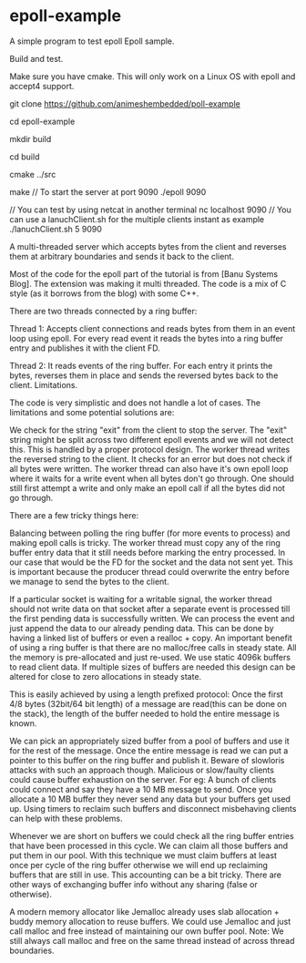 # epoll-example
A simple program to test epoll 
Epoll sample.

Build and test.

Make sure you have cmake. This will only work on a Linux OS with epoll and accept4 support.

git clone https://github.com/animeshembedded/poll-example

cd epoll-example

mkdir build

cd build

cmake ../src

make
// To start the server at port 9090
./epoll 9090

// You can test by using netcat in another terminal
nc localhost 9090
// You can use a lanuchClient.sh for the multiple clients instant as example 
./lanuchClient.sh 5 9090 

A multi-threaded server which accepts bytes from the client and reverses them at arbitrary boundaries and sends it back to the client.

Most of the code for the epoll part of the tutorial is from [Banu Systems Blog]. 
The extension was making it multi threaded.
The code is a mix of C style (as it borrows from the blog) with some C++.

There are two threads connected by a ring buffer:

Thread 1: Accepts client connections and reads bytes from them in an event loop using epoll. For every read event it reads the bytes into a ring buffer entry and publishes it with the client FD.

Thread 2: It reads events of the ring buffer. For each entry it prints the bytes, reverses them in place and sends the reversed bytes back to the client.
Limitations.

The code is very simplistic and does not handle a lot of cases. 
The limitations and some potential solutions are:

We check for the string "exit" from the client to stop the server. The "exit" string might be split across two different epoll events and we will not detect this. This is handled by a proper protocol design.
The worker thread writes the reversed string to the client. It checks for an error but does not check if all bytes were written. The worker thread can also have it's own epoll loop where it waits for a write event when all bytes don't go through. One should still first attempt a write and only make an epoll call if all the bytes did not go through. 

There are a few tricky things here:

Balancing between polling the ring buffer (for more events to process) and making epoll calls is tricky.
The worker thread must copy any of the ring buffer entry data that it still needs before marking the entry processed. In our case that would be the FD for the socket and the data not sent yet. This is important because the producer thread could overwrite the entry before we manage to send the bytes to the client.

If a particular socket is waiting for a writable signal, the worker thread should not write data on that socket after a separate event is processed till the first pending data is successfully written. We can process the event and just append the data to our already pending data. This can be done by having a linked list of buffers or even a realloc + copy.
An important benefit of using a ring buffer is that there are no malloc/free calls in steady state. All the memory is pre-allocated and just re-used. We use static 4096k buffers to read client data. If multiple sizes of buffers are needed this design can be altered for close to zero allocations in steady state. 

This is easily achieved by using a length prefixed protocol:
Once the first 4/8 bytes (32bit/64 bit length) of a message are read(this can be done on the stack), the length of the buffer needed to hold the entire message is known.

We can pick an appropriately sized buffer from a pool of buffers and use it for the rest of the message. Once the entire message is read we can put a pointer to this buffer on the ring buffer and publish it. Beware of slowloris attacks with such an approach though. Malicious or slow/faulty clients could cause buffer exhaustion on the server. For eg: A bunch of clients could connect and say they have a 10 MB message to send. Once you allocate a 10 MB buffer they never send any data but your buffers get used up. Using timers to reclaim such buffers and disconnect misbehaving clients can help with these problems.

Whenever we are short on buffers we could check all the ring buffer entries that have been processed in this cycle. We can claim all those buffers and put them in our pool. With this technique we must claim buffers at least once per cycle of the ring buffer otherwise we will end up reclaiming buffers that are still in use. This accounting can be a bit tricky. There are other ways of exchanging buffer info without any sharing (false or otherwise).

A modern memory allocator like Jemalloc already uses slab allocation + buddy memory allocation to reuse buffers. We could use Jemalloc and just call malloc and free instead of maintaining our own buffer pool. Note: We still always call malloc and free on the same thread instead of across thread boundaries.
